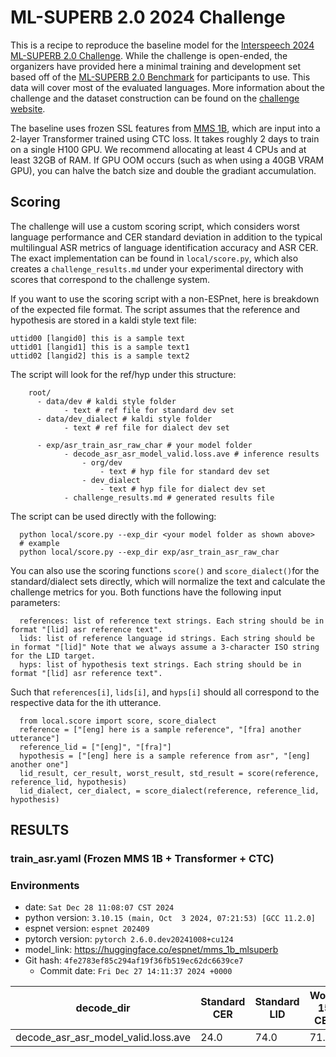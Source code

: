 # ML-SUPERB 2.0 2024 Challenge


This is a recipe to reproduce the baseline model for the [Interspeech 2024 ML-SUPERB 2.0 Challenge](multilingual.superbbenchmark.org). While the challenge is open-ended, the organizers have provided here a minimal training and development set based off of the [ML-SUPERB 2.0 Benchmark](https://www.isca-archive.org/interspeech_2024/shi24g_interspeech.pdf) for participants to use. This data will cover most of the evaluated languages. More information about the challenge and the dataset construction can be found on the [challenge website](https://multilingual.superbbenchmark.org/challenge-interspeech2025/challenge_overview).


The baseline uses frozen SSL features from [MMS 1B](https://www.jmlr.org/papers/v25/23-1318.html), which are input into a 2-layer Transformer trained using CTC loss. It takes roughly 2 days to train on a single H100 GPU.
We recommend allocating at least 4 CPUs and at least 32GB of RAM. If GPU OOM occurs (such as when using a 40GB VRAM GPU), you can halve the batch size and double the gradiant accumulation.

## Scoring

The challenge will use a custom scoring script, which considers worst language performance and CER standard deviation in addition to the typical multilingual ASR metrics of language identification accuracy and ASR CER. The exact implementation can be found in `local/score.py`, which also creates a `challenge_results.md` under your experimental directory with scores that correspond to the challenge system.

If you want to use the scoring script with a non-ESPnet, here is breakdown of the expected file format.
The script assumes that the reference and hypothesis are stored in a kaldi style text file:
```
uttid00 [langid0] this is a sample text
uttid01 [langid1] this is a sample text1
uttid02 [langid2] this is a sample text2
```
The script will look for the ref/hyp under this structure:
```
    root/
      - data/dev # kaldi style folder 
            - text # ref file for standard dev set
      - data/dev_dialect # kaldi style folder 
            - text # ref file for dialect dev set
            
      - exp/asr_train_asr_raw_char # your model folder
            - decode_asr_asr_model_valid.loss.ave # inference results
                - org/dev
                    - text # hyp file for standard dev set
                - dev_dialect
                    - text # hyp file for dialect dev set
            - challenge_results.md # generated results file
```
The script can be used directly with the following:
```
  python local/score.py --exp_dir <your model folder as shown above>
  # example
  python local/score.py --exp_dir exp/asr_train_asr_raw_char
```

You can also use the scoring functions `score()` and `score_dialect()`for the standard/dialect sets directly, which will normalize the text and calculate the challenge metrics for you.
Both functions have the following input parameters:
```
  references: list of reference text strings. Each string should be in format "[lid] asr reference text".
  lids: list of reference language id strings. Each string should be in format "[lid]" Note that we always assume a 3-character ISO string for the LID target.
  hyps: list of hypothesis text strings. Each string should be in format "[lid] asr reference text".
```
Such that `references[i]`, `lids[i]`, and `hyps[i]` should all correspond to the respective data for the ith utterance.
```
  from local.score import score, score_dialect
  reference = ["[eng] here is a sample reference", "[fra] another utterance"]
  reference_lid = ["[eng]", "[fra]"]
  hypothesis = ["[eng] here is a sample reference from asr", "[eng] another one"]
  lid_result, cer_result, worst_result, std_result = score(reference, reference_lid, hypothesis)
  lid_dialect, cer_dialect, = score_dialect(reference, reference_lid, hypothesis)
```

## RESULTS

### train_asr.yaml (Frozen MMS 1B + Transformer + CTC)

### Environments
- date: `Sat Dec 28 11:08:07 CST 2024`
- python version: `3.10.15 (main, Oct  3 2024, 07:21:53) [GCC 11.2.0]`
- espnet version: `espnet 202409`
- pytorch version: `pytorch 2.6.0.dev20241008+cu124`
- model_link: https://huggingface.co/espnet/mms_1b_mlsuperb
- Git hash: `4fe2783ef85c294af19f36fb519ec62dc6639ce7`
  - Commit date: `Fri Dec 27 14:11:37 2024 +0000`

|decode_dir|Standard CER|Standard LID|Worst 15 CER|CER StD|Dialect CER|Dialect LID|
|---|---|---|---|---|---|---|
decode_asr_asr_model_valid.loss.ave|24.0|74.0|71.0|25.5|54.0|32.7|
